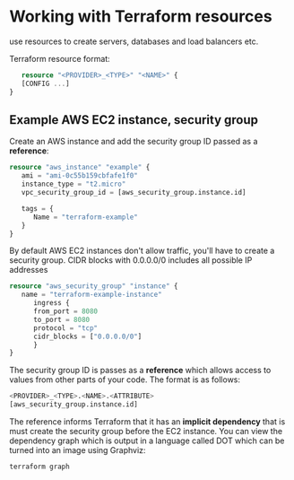 # Working with Terraform resources

use resources to create servers, databases and load balancers etc.

Terraform resource format:

```tf
   resource "<PROVIDER>_<TYPE>" "<NAME>" {
   [CONFIG ...]
}
```

## Example AWS EC2 instance, security group

Create an AWS instance and add the security group ID passed as a **reference**:

```tf
resource "aws_instance" "example" {
   ami = "ami-0c55b159cbfafe1f0"
   instance_type = "t2.micro"
   vpc_security_group_id = [aws_security_group.instance.id]

   tags = {
      Name = "terraform-example"
   }
}
```

By default AWS EC2 instances don't allow traffic, you'll have to create a security group.  CIDR blocks with 0.0.0.0/0 includes all possible IP addresses

```tf
resource "aws_security_group" "instance" {
   name = "terraform-example-instance"
      ingress {
      from_port = 8080
      to_port = 8080
      protocol = "tcp"
      cidr_blocks = ["0.0.0.0/0"]
      }
}
```

The security group ID is passes as a **reference** which allows access to values from other parts of your code.  The format is as follows:

```tf
<PROVIDER>_<TYPE>.<NAME>.<ATTRIBUTE>
[aws_security_group.instance.id]
```

The reference informs Terraform that it has an **implicit dependency** that is must create the security group before the EC2 instance. You can view the dependency graph which is output in a language called DOT which can be turned into an image using Graphviz:

```sh
terraform graph
```


